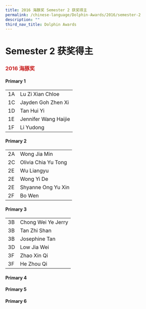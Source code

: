 ```yaml
---
title: 2016 海豚奖 Semester 2 获奖得主
permalink: /chinese-language/Dolphin-Awards/2016/semester-2
description: ""
third_nav_title: Dolphin Awards
---
```

Semester 2 获奖得主
===============

### <span style = "color: #c81b1b"> <b>2016 海豚奖</b> </span>

#### Primary 1

|    |                      |
|----|----------------------|
| 1A | Lu Zi Xian Chloe     |
| 1C | Jayden Goh Zhen Xi   |
| 1D | Tan Hui Yi           |
| 1E | Jennifer Wang Haijie |
| 1F | Li Yudong            |

#### Primary 2

|    |                     |
|----|---------------------|
| 2A | Wong Jia Min        |
| 2C | Olivia Chia Yu Tong |
| 2E | Wu Liangyu          |
| 2E | Wong Yi De          |
| 2E | Shyanne Ong Yu Xin  |
| 2F | Bo Wen              |

#### Primary 3

|    |                    |
|----|--------------------|
| 3B | Chong Wei Ye Jerry |
| 3B | Tan Zhi Shan       |
| 3B | Josephine Tan      |
| 3D | Low Jia Wei        |
| 3F | Zhao Xin Qi        |
| 3F | He Zhou Qi         |

#### Primary 4

#### Primary 5

#### Primary 6